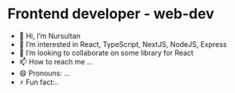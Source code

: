 # Frontend developer - web-dev
- 👋 Hi, I’m Nursultan
- 👀 I’m interested in React, TypeScript, NextJS, NodeJS, Express
- 💞️ I’m looking to collaborate on some library for React
- 📫 How to reach me ...
- 😄 Pronouns: ...
- ⚡ Fun fact:..
